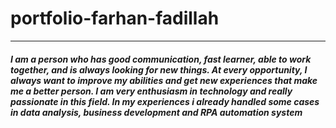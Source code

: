 # portfolio-farhan-fadillah
---
#####  I am a person who has good communication, fast learner, able to work together, and is always looking for new things.  At every opportunity, I always want to improve my abilities and get new experiences that make me a better person. I am very enthusiasm in technology and really passionate in this field. In my experiences i already handled some cases in data analysis, business development and RPA automation system
